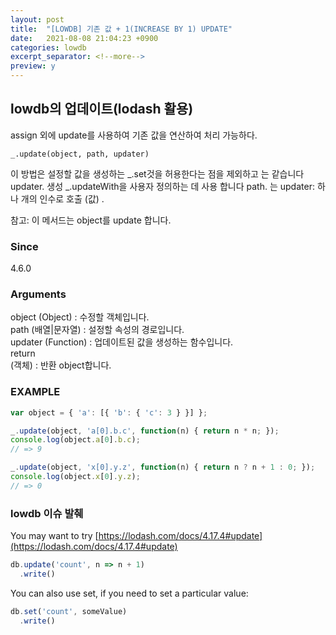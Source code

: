 ```yaml
---
layout: post
title:  "[LOWDB] 기존 값 + 1(INCREASE BY 1) UPDATE"
date:   2021-08-08 21:04:23 +0900
categories: lowdb
excerpt_separator: <!--more-->
preview: y
---
```


## lowdb의 업데이트(lodash 활용)

assign 외에 update를 사용하여 기존 값을 연산하여 처리 가능하다.

<!--more-->

```
_.update(object, path, updater)
```

이 방법은 설정할 값을 생성하는 \_.set것을 허용한다는 점을 제외하고 는 같습니다 updater. 생성 \_.updateWith을 사용자 정의하는 데 사용 합니다 path. 는 updater: 하나 개의 인수로 호출 (값) .

참고: 이 메서드는 object를 update 합니다.

### Since

4.6.0

### Arguments

object (Object) : 수정할 객체입니다.  
path (배열|문자열) : 설정할 속성의 경로입니다.  
updater (Function) : 업데이트된 값을 생성하는 함수입니다.  
return  
(객체) : 반환 object합니다.

### EXAMPLE

``` javascript
var object = { 'a': [{ 'b': { 'c': 3 } }] };

_.update(object, 'a[0].b.c', function(n) { return n * n; });
console.log(object.a[0].b.c);
// => 9

_.update(object, 'x[0].y.z', function(n) { return n ? n + 1 : 0; });
console.log(object.x[0].y.z);
// => 0
```

### lowdb 이슈 발췌

You may want to try [https://lodash.com/docs/4.17.4#update](https://lodash.com/docs/4.17.4#update)

``` javascript
db.update('count', n => n + 1)
  .write()
```

You can also use set, if you need to set a particular value:

``` javascript
db.set('count', someValue)
  .write()
```